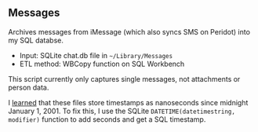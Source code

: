 ## Messages

Archives messages from iMessage (which also syncs SMS on Peridot) into my SQL databse.

 - Input: SQLite chat.db file in `~/Library/Messages`
 - ETL method: WBCopy function on SQL Workbench

This script currently only captures single messages, not attachments or person data.

I [learned](https://twitter.com/pacoawkward/status/1081964554177912833) that these files store
timestamps as nanoseconds since midnight January 1, 2001. To fix this, I use the SQLite 
`DATETIME(datetimestring, modifier)` function to add seconds and get a SQL timestamp.
